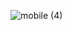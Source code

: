 ![mobile (4)](https://github.com/ABDESSAMADMESRAR/hongman-game/assets/130689222/b2f27541-5414-4574-b205-c7d4538ff50d)
